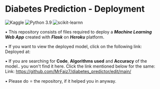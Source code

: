 # Diabetes Prediction - Deployment
![Kaggle](https://img.shields.io/badge/Dataset-Kaggle-blue.svg) ![Python 3.9](https://img.shields.io/badge/Python-3.9-brightgreen.svg) ![scikit-learnn](https://img.shields.io/badge/Library-Scikit_Learn-orange.svg)

• This repository consists of files required to deploy a ___Machine Learning Web App___ created with ___Flask___ on ___Heroku___ platform.

• If you want to view the deployed model, click on the following link:<br />
Deployed at: 

• If you are searching for __Code__, __Algorithms used__ and __Accuracy__ of the model.. you won't find it here. Click the link mentioned below for the same:<br />
Link: https://github.com/MrFaiz7/diabetes_predictor/edit/main/

• Please do ⭐ the repository, if it helped you in anyway.
